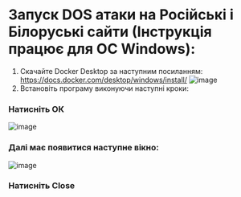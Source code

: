 # Запуск DOS атаки на Російські і Білоруські сайти (Інструкція працює для ОС Windows):
1. Скачайте Docker Desktop за наступним посиланням: https://docs.docker.com/desktop/windows/install/
![image](https://user-images.githubusercontent.com/34738041/155881306-9b045636-107f-49d6-9757-e8c31892faee.png)
2. Встановіть програму виконуючи наступні кроки:
### Натисніть ОК
![image](https://user-images.githubusercontent.com/34738041/155881537-0500a679-5f92-4d58-89e7-688522c4faa1.png)
### Далі має появитися наступне вікно:
![image](https://user-images.githubusercontent.com/34738041/155881563-605c4013-95e3-4996-b978-54fce507c6b8.png)
### Натисніть Close

